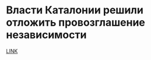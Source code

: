 # Власти Каталонии решили отложить провозглашение независимости



[LINK](https://varlamov.ru/2600293.html)